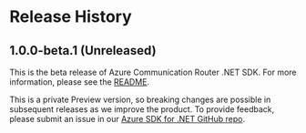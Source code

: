 # Release History

## 1.0.0-beta.1 (Unreleased)

This is the beta release of Azure Communication Router .NET SDK. For more information, please see the [README][read_me].

This is a private Preview version, so breaking changes are possible in subsequent releases as we improve the product. To provide feedback, please submit an issue in our [Azure SDK for .NET GitHub repo][issues].

<!-- LINKS -->
[read_me]: https://github.com/Azure/azure-sdk-for-net/blob/main/sdk/communication/Azure.Communication.JobRouter/README.md
[issues]: https://github.com/Azure/azure-sdk-for-net/issues